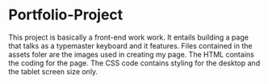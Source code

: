 # Portfolio-Project
This project is basically a front-end work work.
It entails building a page that talks as a typemaster keyboard and it features.
Files contained in the assets foler are the images used in creating my page.
The HTML contains the coding for the page.
The CSS code contains styling for the desktop and the tablet screen size only.
